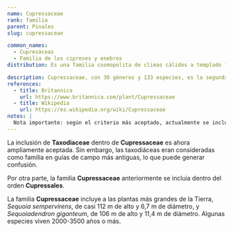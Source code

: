 ```yaml
---
name: Cupressaceae
rank: familia
parent: Pinales
slug: cupressaceae

common_names:
  - Cupresáceas
  - Familia de los cipreses y enebros
distribution: Es una familia cosmopolita de climas cálidos a templado frescos, con mayor presencia en el hemisferio norte. Los miembros de esta familia crecen en hábitats diversos, de tierras húmedas a suelos secos, y del nivel del mar a altas elevaciones en regiones montañosas.

description: Cupressaceae, con 30 géneros y 133 especies, es la segunda familia del orden de las coníferas en rango geográfico, presente en casi todo el mundo. Entre las cupresáceas más conocidas se incluyen cipreses, enebros y secuoyas.
references:
  - title: Britannica
    url: https://www.britannica.com/plant/Cupressaceae
  - title: Wikipedia
    url: https://es.wikipedia.org/wiki/Cupressaceae
notes: |
  Nota importante: según el criterio más aceptado, actualmente se incluye dentro de las cupresáceas a la antigua familia de las taxodiáceas.
---
```

La inclusión de **Taxodiaceae** dentro de **Cupressaceae** es ahora ampliamente aceptada. Sin embargo, las taxodiáceas eran consideradas como familia en guías de campo más antiguas, lo que puede generar confusión.

Por otra parte, la familia **Cupressaceae** anteriormente se incluia dentro del orden **Cupressales**.

La familia **Cupressaceae** incluye a las plantas más grandes de la Tierra, *Sequoia sempervirens*, de casi 112 m de alto y 6,7 m de diámetro, y *Sequoiadendron giganteum*, de 106 m de alto y 11,4 m de diámetro. Algunas especies viven 2000-3500 años o más.
